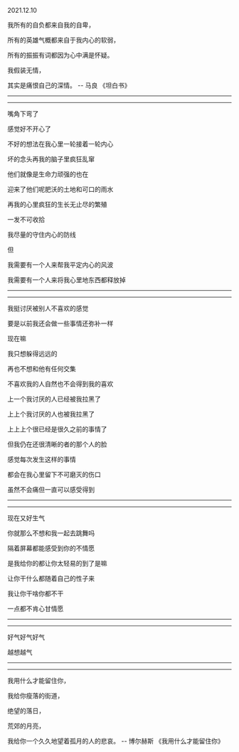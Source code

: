 2021.12.10

我所有的自负都来自我的自卑，

所有的英雄气概都来自于我内心的软弱，

所有的振振有词都因为心中满是怀疑。

我假装无情，

其实是痛恨自己的深情。 -- 马良 《坦白书》

---------

---------

嘴角下弯了

感觉好不开心了

不好的想法在我心里一轮接着一轮内心

坏的念头再我的脑子里疯狂乱窜

他们就像是生命力顽强的也在

迎来了他们呢肥沃的土地和可口的雨水

再我的心里疯狂的生长无止尽的繁殖

一发不可收拾

我尽量的守住内心的防线

但

我需要有一个人来帮我平定内心的风波

我需要有一个人来将我心里地东西都释放掉

-------

---------

我挺讨厌被别人不喜欢的感觉

要是以前我还会做一些事情还弥补一样

现在嘛

我只想躲得远远的

再也不想和他有任何交集

不喜欢我的人自然也不会得到我的喜欢

上一个我讨厌的人已经被我拉黑了

上上个我讨厌的人也被我拉黑了

上上上个很已经是很久之前的事情了

但我仍在还很清晰的者的那个人的脸

感觉每次发生这样的事情

都会在我心里留下不可磨灭的伤口

虽然不会痛但一直可以感受得到

---------

---------

现在又好生气

你就那么不想和我一起去跳舞吗

隔着屏幕都能感受到你的不情愿

是我给你的都让你太轻易的到了是嘛

让你干什么都随着自己的性子来

我让你干啥你都不干

一点都不肯心甘情愿

---------

-------

好气好气好气

越想越气



--------

---------

我用什么才能留住你，

我给你瘦落的街道，

绝望的落日，

荒郊的月亮，

我给你一个久久地望着孤月的人的悲哀。 -- 博尔赫斯 《我用什么才能留住你》

